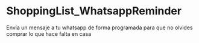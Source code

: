 # ShoppingList_WhatsappReminder
Envía un mensaje a tu whatsapp de forma programada para que no olvides comprar lo que hace falta en casa
